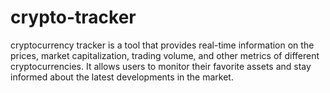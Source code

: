 # crypto-tracker
 cryptocurrency tracker is a tool that provides real-time information on  the prices, market capitalization, trading volume, and other metrics of  different cryptocurrencies. It allows users to monitor their favorite assets  and stay informed about the latest developments in the market.
